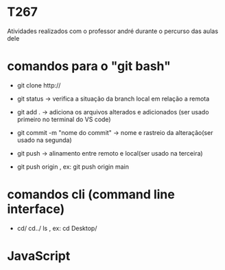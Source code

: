 # T267
Atividades realizados com o professor andré durante o percurso das aulas dele

# comandos para o "git bash"

- git clone http://

- git status -> verifica a situação da branch local em relação a remota

- git add . -> adiciona os arquivos alterados e adicionados (ser usado primeiro no terminal do VS code)

- git commit -m "nome do commit" -> nome e rastreio da alteração(ser usado na segunda)

- git push -> alinamento entre remoto e local(ser usado na terceira)

- git push origin <nomeDaBranch>, ex: git push origin main

# comandos cli (command line interface)

- cd<nomeDoCaminho>/ cd../ ls , ex: cd Desktop/


# JavaScript
 

 
